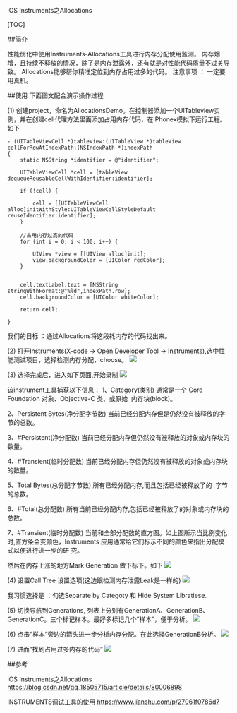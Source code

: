iOS Instruments之Allocations

[TOC]

##简介

性能优化中使用Instruments-Allocations工具进行内存分配使用监测。 内存爆增，且持续不释放的情况，除了是内存泄露外，还有就是对性能代码质量不过关导致。 Allocations能够帮你精准定位到内存占用过多的代码。 注意事项 ： 一定要用真机。

##使用
下面图文配合演示操作过程

(1) 创建project，命名为AllocationsDemo。在控制器添加一个UITableview实例，并在创建cell代理方法里面添加占用内存代码，在IPhonex模拟下运行工程。如下
```
- (UITableViewCell *)tableView:(UITableView *)tableView cellForRowAtIndexPath:(NSIndexPath *)indexPath
{
    static NSString *identifier = @"identifier";

    UITableViewCell *cell = [tableView dequeueReusableCellWithIdentifier:identifier];

    if (!cell) {

        cell = [[UITableViewCell alloc]initWithStyle:UITableViewCellStyleDefault reuseIdentifier:identifier];
    }

    //占用内存过高的代码
    for (int i = 0; i < 100; i++) {

        UIView *view = [[UIView alloc]init];
        view.backgroundColor = [UIColor redColor];
    }


    cell.textLabel.text = [NSString stringWithFormat:@"%ld",indexPath.row];
    cell.backgroundColor = [UIColor whiteColor];

    return cell;

}
```
我们的目标 ：通过Allocations将这段耗内存的代码找出来。

(2) 打开Instruments(X-code -> Open Developer Tool -> Instruments),选中性能测试项目，选择检测内存分配，choose。 
![](https://img-blog.csdn.net/20180419165014245?watermark/2/text/aHR0cDovL2Jsb2cuY3Nkbi5uZXQvcXFfMTg1MDU3MTU=/font/5a6L5L2T/fontsize/400/fill/I0JBQkFCMA==/dissolve/70/gravity/SouthEast)

 (3) 选择完成后，进入如下页面,开始录制
 ![](https://img-blog.csdn.net/20160408154042673)
 
 该instrument工具捕获以下信息：
 1、Category(类别)
通常是一个 Core Foundation 对象、Objective-C 类、或原始  内存块(block)。

2、Persistent Bytes(净分配字节数)
当前已经分配内存但是仍然没有被释放的字节的总数。

3、#Persistent(净分配数)
当前已经分配内存但仍然没有被释放的对象或内存块的数量。

4、#Transient(临时分配数)
当前已经分配内存但仍然没有被释放的对象或内存块的数量。

5、Total Bytes(总分配字节数)
所有已经分配内存,而且包括已经被释放了的  字节的总数。

6、#Total(总分配数)
所有当前已经分配内存,包括已经被释放了的对象或内存块的总数。

7、#Transient(临时分配数)
当前和全部分配数的直方图。如上图所示当比例变化时,直方条会变颜色，Instruments 应用通常给它们标示不同的颜色来指出分配模式以便进行进一步的研 究。
  
然后在内存上涨的地方Mark Generation 做下标下。如下 
 ![](https://img-blog.csdn.net/20180419174334509?watermark/2/text/aHR0cDovL2Jsb2cuY3Nkbi5uZXQvcXFfMTg1MDU3MTU=/font/5a6L5L2T/fontsize/400/fill/I0JBQkFCMA==/dissolve/70/gravity/SouthEast)
 
 
 
 
  (4) 设置Call Tree 设置选项(这边跟检测内存泄露Leak是一样的) 
  ![](https://img-blog.csdn.net/20180419182017535?watermark/2/text/aHR0cDovL2Jsb2cuY3Nkbi5uZXQvcXFfMTg1MDU3MTU=/font/5a6L5L2T/fontsize/400/fill/I0JBQkFCMA==/dissolve/70/gravity/SouthEast)
  
  我习惯选择是 ：勾选Separate by Categoty 和 Hide System Libratiese.
  
(5) 切换导航到Generations, 列表上分别有GenerationA、GenerationB、GenerationC。三个标记样本。最好多标记几个”样本”，便于分析。 
![](https://img-blog.csdn.net/20180419181503631?watermark/2/text/aHR0cDovL2Jsb2cuY3Nkbi5uZXQvcXFfMTg1MDU3MTU=/font/5a6L5L2T/fontsize/400/fill/I0JBQkFCMA==/dissolve/70/gravity/SouthEast)

 (6) 点击”样本”旁边的箭头进一步分析内存分配。在此选择GenerationB分析。 
 ![](https://img-blog.csdn.net/20180419183030983?watermark/2/text/aHR0cDovL2Jsb2cuY3Nkbi5uZXQvcXFfMTg1MDU3MTU=/font/5a6L5L2T/fontsize/400/fill/I0JBQkFCMA==/dissolve/70/gravity/SouthEast)
 
  (7) 进而”找到占用过多内存的代码” 
  ![](https://img-blog.csdn.net/20180419183533910?watermark/2/text/aHR0cDovL2Jsb2cuY3Nkbi5uZXQvcXFfMTg1MDU3MTU=/font/5a6L5L2T/fontsize/400/fill/I0JBQkFCMA==/dissolve/70/gravity/SouthEast)
  
##参考

iOS Instruments之Allocations
https://blog.csdn.net/qq_18505715/article/details/80006898


INSTRUMENTS调试工具的使用
https://www.jianshu.com/p/27061f0786d7